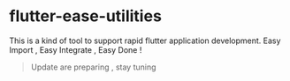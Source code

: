 # flutter-ease-utilities
This is a kind of tool to support rapid flutter application development. Easy Import , Easy Integrate , Easy Done !
> Update are preparing , stay tuning 
